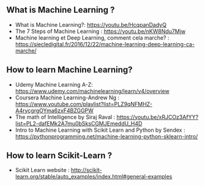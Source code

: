 
## What is Machine Learning ? 
* What is Machine Learning?: https://youtu.be/HcqpanDadyQ
* The 7 Steps of Machine Learning : https://youtu.be/nKW8Ndu7Mjw
* Machine learning et Deep Learning, comment cela marche? : https://siecledigital.fr/2016/12/22/machine-learning-deep-learning-ca-marche/


## How to learn Machine Learning? 
* Udemy Machine Learning A-Z: https://www.udemy.com/machinelearning/learn/v4/overview
* Coursera Machine Learning-Andrew Ng : https://www.youtube.com/playlist?list=PLZ9qNFMHZ-A4rycgrgOYma6zxF4BZGGPW
* The math of Intelligence by Siraj Raval : https://youtu.be/xRJCOz3AfYY?list=PL2-dafEMk2A7mu0bSksCGMJEmeddU_H4D
* Intro to Machine Learning with Scikit Learn and Python by Sendex : https://pythonprogramming.net/machine-learning-python-sklearn-intro/


## How to learn Scikit-Learn ? 
* Scikit Learn website : http://scikit-learn.org/stable/auto_examples/index.html#general-examples

